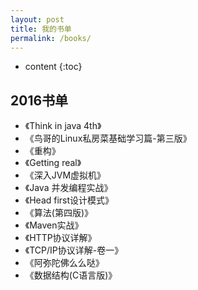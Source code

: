 ```yaml
---
layout: post
title: 我的书单
permalink: /books/
---
```


* content
{:toc}


2016书单
-----------------------------------------------------------------

+ 《Think in java 4th》
+ 《鸟哥的Linux私房菜基础学习篇-第三版》
+ 《重构》
+ 《Getting real》
+ 《深入JVM虚拟机》
+ 《Java 并发编程实战》
+ 《Head first设计模式》
+ 《算法(第四版)》
+ 《Maven实战》
+ 《HTTP协议详解》
+ 《TCP/IP协议详解-卷一》
+ 《阿弥陀佛么么哒》
+ 《数据结构(C语言版)》
